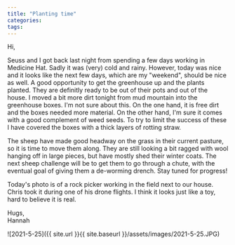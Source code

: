 ```yaml
---
title: "Planting time"
categories:
tags:
---
```


Hi,

Seuss and I got back last night from spending a few days working in Medicine Hat. Sadly it was (very) cold and rainy. However, today was nice and it looks like the next few days, which are my "weekend", should be nice as well. A good opportunity to get the greenhouse up and the plants planted. They are definitly ready to be out of their pots and out of the house. I moved a bit more dirt tonight from mud mountain into the greenhouse boxes. I'm not sure about this. On the one hand, it is free dirt and the boxes needed more material. On the other hand, I'm sure it comes with a good complement of weed seeds. To try to limit the success of these I have covered the boxes with a thick layers of rotting straw.

The sheep have made good headway on the grass in their current pasture, so it is time to move them along. They are still looking a bit ragged with wool hanging off in large pieces, but have mostly shed their winter coats. The next sheep challenge will be to get them to go through a chute, with the eventual goal of giving them a de-worming drench. Stay tuned for progress!

Today's photo is of a rock picker working in the field next to our house. Chris took it during one of his drone flights. I think it looks just like a toy, hard to believe it is real.

Hugs,<br />
Hannah

![2021-5-25]({{ site.url }}{{ site.baseurl }}/assets/images/2021-5-25.JPG)
